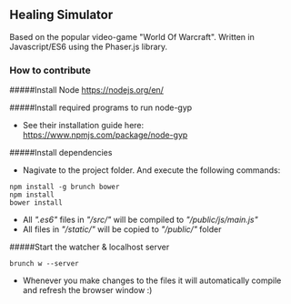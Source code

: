 ## Healing Simulator
Based on the popular video-game "World Of Warcraft". Written in Javascript/ES6 using the Phaser.js library.


### How to contribute

#####Install Node
https://nodejs.org/en/

#####Install required programs to run node-gyp
- See their installation guide here: https://www.npmjs.com/package/node-gyp

#####Install dependencies
 - Nagivate to the project folder. And execute the following commands:
```
npm install -g brunch bower
npm install
bower install
```
- All *".es6"* files in *"/src/"* will be compiled to *"/public/js/main.js"*
- All files in *"/static/"* will be copied to *"/public/"* folder

#####Start the watcher & localhost server
```
brunch w --server
```
- Whenever you make changes to the files it will automatically compile and refresh the browser window :)

